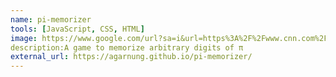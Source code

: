 ```yaml
---
name: pi-memorizer
tools: [JavaScript, CSS, HTML]
image: https://www.google.com/url?sa=i&url=https%3A%2F%2Fwww.cnn.com%2F2017%2F03%2F14%2Fus%2Fpi-day-things-to-know-trnd%2Findex.html&psig=AOvVaw3IrQJ15c8ZWm9bxBLbuLSZ&ust=1737373905756000&source=images&cd=vfe&opi=89978449&ved=0CBQQjRxqFwoTCOChu6XcgYsDFQAAAAAdAAAAABAE
description:A game to memorize arbitrary digits of π
external_url: https://agarnung.github.io/pi-memorizer/
---
```

